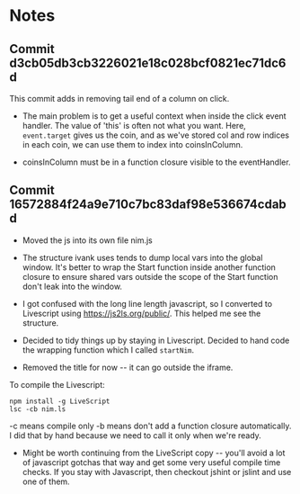 Notes
=====

Commit d3cb05db3cb3226021e18c028bcf0821ec71dc6d
------
This commit adds in removing tail end of a column on click.

* The main problem is to get a useful context when inside the click event handler. The value
  of 'this' is often not what you want. Here, `event.target` gives us the coin, and as we've
  stored col and row indices in each coin, we can use them to index into coinsInColumn.

* coinsInColumn must be in a function closure visible to the eventHandler.


Commit 16572884f24a9e710c7bc83daf98e536674cdabd
------
* Moved the js into its own file nim.js

* The structure ivank uses tends to dump local vars into the global window. It's better
  to wrap the Start function inside another function closure to ensure shared vars outside
  the scope of the Start function don't leak into the window.

* I got confused with the long line length javascript, so I converted to Livescript using
  https://js2ls.org/public/. This helped me see the structure.

* Decided to tidy things up by staying in Livescript. Decided to hand code the wrapping function
  which I called `startNim`.

* Removed the title for now -- it can go outside the iframe.

To compile the Livescript:
```
npm install -g LiveScript
lsc -cb nim.ls
```

-c means compile only
-b means don't add a function closure automatically. I did that by hand because we need to call it only
   when we're ready.

* Might be worth continuing from the LiveScript copy -- you'll avoid a lot of javascript gotchas that way
  and get some very useful compile time checks. If you stay with Javascript, then checkout jshint or jslint
  and use one of them.

